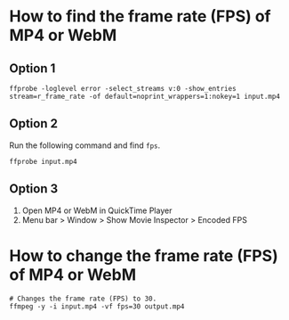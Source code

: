 # How to find the frame rate (FPS) of MP4 or WebM
## Option 1
```shell
ffprobe -loglevel error -select_streams v:0 -show_entries stream=r_frame_rate -of default=noprint_wrappers=1:nokey=1 input.mp4
```
## Option 2
Run the following command and find `fps`.
```shell
ffprobe input.mp4
```
## Option 3
1. Open MP4 or WebM in QuickTime Player
2. Menu bar > Window > Show Movie Inspector > Encoded FPS

# How to change the frame rate (FPS) of MP4 or WebM
```shell
# Changes the frame rate (FPS) to 30.
ffmpeg -y -i input.mp4 -vf fps=30 output.mp4
```
